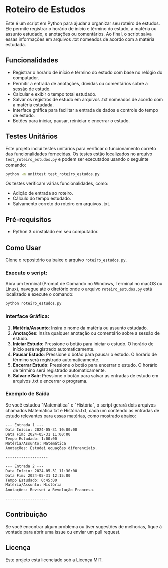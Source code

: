 # Roteiro de Estudos
Este é um script em Python para ajudar a organizar seu roteiro de estudos. Ele permite registrar o horário de início e término do estudo, a matéria ou assunto estudado, e anotações ou comentários. Ao final, o script salva essas informações em arquivos .txt nomeados de acordo com a matéria estudada.

## Funcionalidades
* Registrar o horário de início e término do estudo com base no relógio do computador.
* Permitir a entrada de anotações, dúvidas ou comentários sobre a sessão de estudo.
* Calcular e exibir o tempo total estudado.
* Salvar os registros de estudo em arquivos .txt nomeados de acordo com a matéria estudada.
* Interface gráfica para facilitar a entrada de dados e controle do tempo de estudo.
* Botões para iniciar, pausar, reiniciar e encerrar o estudo.

## Testes Unitários

Este projeto inclui testes unitários para verificar o funcionamento correto das funcionalidades fornecidas. Os testes estão localizados no arquivo `test_roteiro_estudos.py` e podem ser executados usando o seguinte comando:

```bash
python -m unittest test_roteiro_estudos.py
```

Os testes verificam várias funcionalidades, como:
* Adição de entrada ao roteiro.
* Cálculo do tempo estudado.
* Salvamento correto do roteiro em arquivos .txt.

## Pré-requisitos
* Python 3.x instalado em seu computador.

## Como Usar
Clone o repositório ou baixe o arquivo `roteiro_estudos.py`.

### Execute o script:

Abra um terminal (Prompt de Comando no Windows, Terminal no macOS ou Linux), navegue até o diretório onde o arquivo `roteiro_estudos.py` está localizado e execute o comando:

```sh
python roteiro_estudos.py
```

### Interface Gráfica:

1. **Matéria/Assunto**: Insira o nome da matéria ou assunto estudado.
2. **Anotações**: Insira qualquer anotação ou comentário sobre a sessão de estudo.
3. **Iniciar Estudo**: Pressione o botão para iniciar o estudo. O horário de início será registrado automaticamente.
4. **Pausar Estudo**: Pressione o botão para pausar o estudo. O horário de término será registrado automaticamente.
5. **Encerrar Estudo**: Pressione o botão para encerrar o estudo. O horário de término será registrado automaticamente.
6. **Salvar e Sair**: Pressione o botão para salvar as entradas de estudo em arquivos .txt e encerrar o programa.

### Exemplo de Saída
Se você estudou "Matemática" e "História", o script gerará dois arquivos chamados Matemática.txt e História.txt, cada um contendo as entradas de estudo relevantes para essas matérias, como mostrado abaixo:

```txt
--- Entrada 1 ---
Data Início: 2024-05-31 10:00:00
Data Fim: 2024-05-31 11:00:00
Tempo Estudado: 1:00:00
Matéria/Assunto: Matemática
Anotações: Estudei equações diferenciais.

-------------------

--- Entrada 2 ---
Data Início: 2024-05-31 11:30:00
Data Fim: 2024-05-31 12:15:00
Tempo Estudado: 0:45:00
Matéria/Assunto: História
Anotações: Revisei a Revolução Francesa.

-------------------
```

## Contribuição
Se você encontrar algum problema ou tiver sugestões de melhorias, fique à vontade para abrir uma issue ou enviar um pull request.

## Licença
Este projeto está licenciado sob a Licença MIT.
